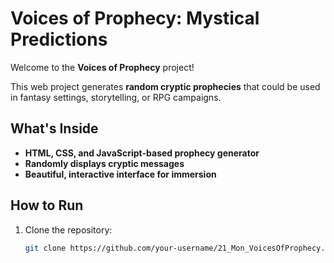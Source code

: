# Voices of Prophecy: Mystical Predictions

Welcome to the **Voices of Prophecy** project!

This web project generates **random cryptic prophecies** that could be used in fantasy settings, storytelling, or RPG campaigns.

## What's Inside
- **HTML, CSS, and JavaScript-based prophecy generator**
- **Randomly displays cryptic messages**
- **Beautiful, interactive interface for immersion**

## How to Run

1. Clone the repository:
   ```bash
   git clone https://github.com/your-username/21_Mon_VoicesOfProphecy.git
